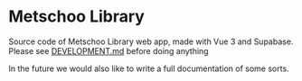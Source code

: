 # Metschoo Library

Source code of Metschoo Library web app, made with Vue 3 and Supabase. Please see
[DEVELOPMENT.md](DEVELOPMENT.md) before doing anything

In the future we would also like to write a full documentation of some sorts.
